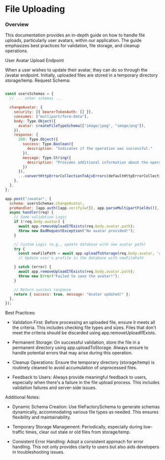 # File Uploading
### Overview

This documentation provides an in-depth guide on how to handle file uploads, particularly user avatars, within our application.
The guide emphasizes best practices for validation, file storage, and cleanup operations.

User Avatar Upload Endpoint

When a user wishes to update their avatar, they can do so through the /avatar endpoint. Initially, uploaded files are stored in a temporary directory storage/temp.
Request Schema:

```js

const usersSchemas = {
  // ... other schemas ...

  changeAvatar: {
    security: [{ bearerTokenAuth: [] }],
    consumes: ["multipart/form-data"],
    body: Type.Object({
      avatar: createFileTypeSchema(["image/jpeg", "image/png"]),
    }),
    response: {
      200: Type.Object({
        success: Type.Boolean({
          description: "Indicates if the operation was successful."
        }),
        message: Type.String({
          description: "Provides additional information about the operation, especially useful for debugging or user feedback."
        })
      }),
      ...convertHttpErrorCollectionToAjvErrors(defaultHttpErrorCollection),
    },
  },
};

app.post("/avatar", {
  schema: usersSchemas.changeAvatar,
  preHandler: [app.auth([app.verifyJwt]), app.parseMultipartFields()],
  async handler(req) {
    // Some validation Logic
    if (!req.body.avatar) {
      await app.removeUploadIfExists(req.body.avatar.path);
      throw new BadRequestException("No avatar provided!");
    }

    // Custom Logic (e.g., update database with new avatar path)
    try {
      const newFilePath = await app.uploadToStorage(req.body.avatar, 'avatars');
      // Update user's profile in the database with newFilePath

    } catch (error) {
      await app.removeUploadIfExists(req.body.avatar.path);
      throw new Error("Failed to save the avatar!");
    }

    // Return success response
    return { success: true, message: "Avatar updated!" };
  },
});
```

Best Practices:

  -  Validation First: Before processing an uploaded file, ensure it meets all the criteria. This includes checking file types and sizes. Files that don't meet the criteria should be discarded using app.removeUploadIfExists.

  -  Permanent Storage: On successful validation, store the file in a permanent directory using app.uploadToStorage. Always ensure to handle potential errors that may arise during this operation.

  -  Cleanup Operations: Ensure the temporary directory (storage/temp) is routinely cleaned to avoid accumulation of unprocessed files.

  -  Feedback to Users: Always provide meaningful feedback to users, especially when there's a failure in the file upload process. This includes validation failures and server-side issues.

Additional Notes:

  -  Dynamic Schema Creation: Use fileFactorySchema to generate schemas dynamically, accommodating various file types as needed. This ensures flexibility and maintainability.

  -  Temporary Storage Management: Periodically, especially during low-traffic times, clear out stale or old files from storage/temp.

  -  Consistent Error Handling: Adopt a consistent approach for error handling. This not only provides clarity to users but also aids developers in troubleshooting issues.